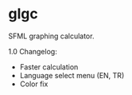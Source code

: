 # glgc
SFML graphing calculator.

1.0 Changelog:
- Faster calculation
- Language select menu (EN, TR)
- Color fix
